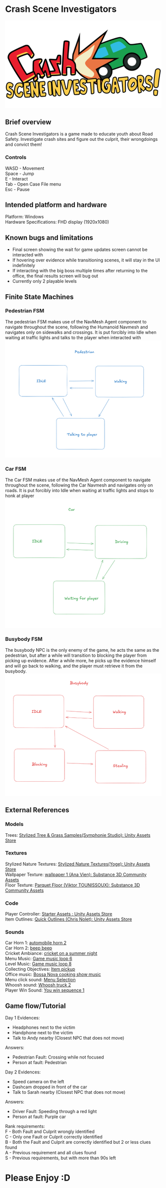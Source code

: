 # Crash Scene Investigators
![Crash Scene Investigator](Assets/Sprites/CSI%20Logo.png)
## Brief overview
Crash Scene Investigators is a game made to educate youth about Road Safety. Investigate crash sites and figure out the culprit, their wrongdoings and convict them!
### Controls
WASD - Movement<br/>
Space - Jump<br/>
E - Interact<br/>
Tab - Open Case File menu<br/>
Esc - Pause <br/>

## Intended platform and hardware
Platform: Windows<br/>
Hardware Specifications: FHD display (1920x1080)<br/>

## Known bugs and limitations
- Final screen showing the wait for game updates screen cannot be interacted with
- If hovering over evidence while transitioning scenes, it will stay in the UI indefinitely
- If interacting with the big boss multiple times after returning to the office, the final results screen will bug out
- Currently only 2 playable levels

## Finite State Machines
### Pedestrian FSM
The pedestrian FSM makes use of the NavMesh Agent component to navigate throughout the scene, following the Humanoid Navmesh and navigates only on sidewalks and crossings. It is put forcibly into Idle when waiting at traffic lights and talks to the player when interacted with<br/>
![Pedestrian FSM](FSM1.png)
### Car FSM
The Car FSM makes use of the NavMesh Agent component to navigate throughout the scene, following the Car Navmesh and navigates only on roads. It is put forcibly into Idle when waiting at traffic lights and stops to honk at player<br/>
![Car FSM](FSM2.png)
### Busybody FSM
The busybody NPC is the only enemy of the game, he acts the same as the pedestrian, but after a while will transition to blocking the player from picking up evidence. After a while more, he picks up the evidence himself and will go back to walking, and the player must retrieve it from the busybody.<br/>
![Busybody FSM](FSM3.png)


## External References
### Models
Trees: [Stylized Tree & Grass Samples(Symphonie Studio): Unity Assets Store](https://assetstore.unity.com/packages/3d/vegetation/trees/stylized-tree-grass-samples-304714)<br/>
### Textures
Stylized Nature Textures: [Stylized Nature Textures(Yoge): Unity Assets Store](https://assetstore.unity.com/packages/2d/textures-materials/stylized-nature-textures-228680)<br/>
Wallpaper Texture: [wallpaper 1 (Ana Vien): Substance 3D Community Assets](https://substance3d.adobe.com/community-assets/assets/9793ec96bde9f31b14035ee9cef9a9ea5b3e09c9)
<br/>
Floor Texture: [Parquet Floor (Viktor TOUNISSOUX): Substance 3D Community Assets](https://substance3d.adobe.com/community-assets/assets/29be1a1e0a3945980acf40464c5a31f5eb933cd0)
### Code
Player Controller: [Starter Assets : Unity Assets Store](https://assetstore.unity.com/packages/essentials/starter-assets-character-controllers-urp-267961?srsltid=AfmBOopwNbftk8lbgmCCX9WvvS_A8_Uv_wj1qGvzOyF7IJB54vSBqTKp)<br/>
Item Outlines: [Quick Outlines (Chris Nolet): Unity Assets Store](https://assetstore.unity.com/packages/tools/particles-effects/quick-outline-115488?aid=1101l9Bhe )<br/>
### Sounds
Car Horn 1: [automobile horn 2](https://pixabay.com/sound-effects/automobile-horn-2-352065/)<br/>
Car Horn 2: [beep beep](https://pixabay.com/sound-effects/beep-beep-101391/)<br/>
Cricket Ambiance: [cricket on a summer night](https://pixabay.com/sound-effects/cricket-on-a-summer-night-cricket-sound-341501/)<br/>
Menu Music: [Game music loop 6](https://pixabay.com/sound-effects/game-music-loop-6-144641/)<br/>
Level Music: [Game music loop 8](https://pixabay.com/music/video-games-game-music-loop-8-145362/)<br/>
Collecting Objectives: [Item pickup](https://pixabay.com/sound-effects/item-pickup-37089/)<br/>
Office music: [Bossa Nova cooking show music](https://pixabay.com/music/bossa-nova-jazz-bossa-nova-cooking-show-music-312826/)<br/>
Menu click sound: [Menu Selection](https://pixabay.com/sound-effects/menu-selection-102220/)<br/>
Whoosh sound: [Whoosh truck 2](https://pixabay.com/sound-effects/whoosh-truck-2-386138/)<br/>
Player Win Sound: [You win sequence 1](https://pixabay.com/sound-effects/you-win-sequence-1-183948/)<br/>

## Game flow/Tutorial
Day 1
Evidences: 
- Headphones next to the victim
- Handphone next to the victim
- Talk to Andy nearby (Closest NPC that does not move)

Answers:
- Pedestrian Fault: Crossing while not focused
- Person at fault: Pedestrian

Day 2
Evidences: <br/>
- Speed camera on the left
- Dashcam dropped in front of the car
- Talk to Sarah nearby (Closest NPC that does not move)

Answers:
- Driver Fault: Speeding through a red light
- Person at fault: Purple car

Rank requirements:<br/>
F - Both Fault and Culprit wrongly identified <br/>
C - Only one Fault or Culprit correctly identified <br/>
B - Both the Fault and Culprit are correctly identified but 2 or less clues found<br/>
A - Previous requirement and all clues found<br/>
S - Previous requirements, but with more than 90s left<br/>

# Please Enjoy :D
